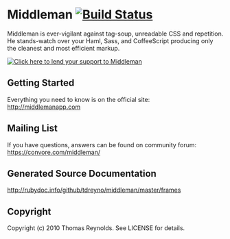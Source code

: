 Middleman [![Build Status](http://travis-ci.org/tdreyno/middleman.png)](http://travis-ci.org/tdreyno/middleman)
=========

Middleman is ever-vigilant against tag-soup, unreadable CSS and repetition. He stands-watch over your Haml, Sass, and CoffeeScript producing only the cleanest and most efficient markup.

[![Click here to lend your support to Middleman](https://www.pledgie.com/campaigns/15807.png)](http://www.pledgie.com/campaigns/15807)

## Getting Started

Everything you need to know is on the official site: 
http://middlemanapp.com

## Mailing List

If you have questions, answers can be found on community forum: https://convore.com/middleman/

## Generated Source Documentation
http://rubydoc.info/github/tdreyno/middleman/master/frames

## Copyright

Copyright (c) 2010 Thomas Reynolds. See LICENSE for details.
